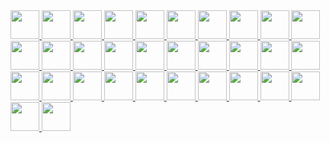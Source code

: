 
<a href="https://github.com/visiky">
  <img src="https://avatars.githubusercontent.com/u/15646325?v=4" width="46" />
</a>
<a href="https://github.com/hustcc">
  <img src="https://avatars.githubusercontent.com/u/7856674?v=4" width="46" />
</a>
<a href="https://github.com/lxfu1">
  <img src="https://avatars.githubusercontent.com/u/31396322?v=4" width="46" />
</a>
<a href="https://github.com/liuzhenying">
  <img src="https://avatars.githubusercontent.com/u/11748654?v=4" width="46" />
</a>
<a href="https://github.com/zqlu">
  <img src="https://avatars.githubusercontent.com/u/1142242?v=4" width="46" />
</a>
<a href="https://github.com/arcsin1">
  <img src="https://avatars.githubusercontent.com/u/13724222?v=4" width="46" />
</a>
<a href="https://github.com/zhangzhonghe">
  <img src="https://avatars.githubusercontent.com/u/38434641?v=4" width="46" />
</a>
<a href="https://github.com/yp0413150120">
  <img src="https://avatars.githubusercontent.com/u/24318174?v=4" width="46" />
</a>
<a href="https://github.com/BBSQQ">
  <img src="https://avatars.githubusercontent.com/u/35586469?v=4" width="46" />
</a>
<a href="https://github.com/DarrenPei">
  <img src="https://avatars.githubusercontent.com/u/42288791?v=4" width="46" />
</a>
<a href="https://github.com/pearmini">
  <img src="https://avatars.githubusercontent.com/u/49330279?v=4" width="46" />
</a>
<a href="https://github.com/connono">
  <img src="https://avatars.githubusercontent.com/u/36756846?v=4" width="46" />
</a>
<a href="https://github.com/yujs">
  <img src="https://avatars.githubusercontent.com/u/16610138?v=4" width="46" />
</a>
<a href="https://github.com/afc163">
  <img src="https://avatars.githubusercontent.com/u/507615?v=4" width="46" />
</a>
<a href="https://github.com/mjul">
  <img src="https://avatars.githubusercontent.com/u/142868?v=4" width="46" />
</a>
<a href="https://github.com/jinhuiWong">
  <img src="https://avatars.githubusercontent.com/u/23117130?v=4" width="46" />
</a>
<a href="https://github.com/kagawagao">
  <img src="https://avatars.githubusercontent.com/u/6930280?v=4" width="46" />
</a>
<a href="https://github.com/MrSmallLiu">
  <img src="https://avatars.githubusercontent.com/u/26038018?v=4" width="46" />
</a>
<a href="https://github.com/ntscshen">
  <img src="https://avatars.githubusercontent.com/u/21041458?v=4" width="46" />
</a>
<a href="https://github.com/guonanci">
  <img src="https://avatars.githubusercontent.com/u/12762626?v=4" width="46" />
</a>
<a href="https://github.com/ai-qing-hai">
  <img src="https://avatars.githubusercontent.com/u/65594180?v=4" width="46" />
</a>
<a href="https://github.com/DawnLck">
  <img src="https://avatars.githubusercontent.com/u/12195307?v=4" width="46" />
</a>
<a href="https://github.com/CarisL">
  <img src="https://avatars.githubusercontent.com/u/13416424?v=4" width="46" />
</a>
<a href="https://github.com/mayneyao">
  <img src="https://avatars.githubusercontent.com/u/6588202?v=4" width="46" />
</a>
<a href="https://github.com/yanglbme">
  <img src="https://avatars.githubusercontent.com/u/21008209?v=4" width="46" />
</a>
<a href="https://github.com/beewolf233">
  <img src="https://avatars.githubusercontent.com/u/24711525?v=4" width="46" />
</a>
<a href="https://github.com/lqzhgood">
  <img src="https://avatars.githubusercontent.com/u/9134671?v=4" width="46" />
</a>
<a href="https://github.com/neoddish">
  <img src="https://avatars.githubusercontent.com/u/6898060?v=4" width="46" />
</a>
<a href="https://github.com/stack-stark">
  <img src="https://avatars.githubusercontent.com/u/46991054?v=4" width="46" />
</a>
<a href="https://github.com/NewByVector">
  <img src="https://avatars.githubusercontent.com/u/20186737?v=4" width="46" />
</a>
<a href="https://github.com/xrkffgg">
  <img src="https://avatars.githubusercontent.com/u/29775873?v=4" width="46" />
</a>
<a href="https://github.com/xingwanying">
  <img src="https://avatars.githubusercontent.com/u/10885578?v=4" width="46" />
</a>